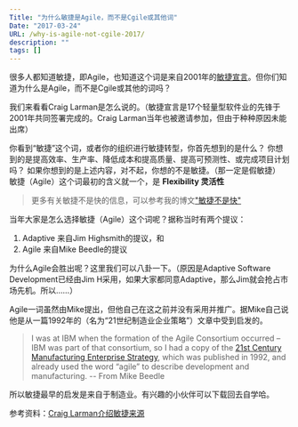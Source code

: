 ```yaml
---
Title: "为什么敏捷是Agile，而不是Cgile或其他词"
Date: "2017-03-24"
URL: /why-is-agile-not-cgile-2017/
description: ""
tags: []
---
```


很多人都知道敏捷，即Agile，也知道这个词是来自2001年的[敏捷宣言](http://agilemanifesto.org/)。但你们知道为什么是Agile，而不是Cgile或其他的词吗？

我们来看看Craig Larman是怎么说的。（敏捷宣言是17个轻量型软件业的先锋于2001年共同签署完成的。Craig Larman当年也被邀请参加，但由于种种原因未能出席）

你看到“敏捷”这个词，或者你的组织进行敏捷转型，你首先想到的是什么？ 你想到的是提高效率、生产率、降低成本和提高质量、提高可预测性、或完成项目计划吗？ 如果你想到的是上述内容，对不起，你想的不是敏捷。（那一定是假敏捷） 敏捷（Agile）这个词最初的含义就一个，是 **Flexibility 灵活性**

> 更多有关敏捷不是快的信息，可以参考我的博文["敏捷不是快"](http://bobjiang.com/agile-is-not-quick/)

当年大家是怎么选择敏捷（Agile）这个词呢？据称当时有两个提议：

1. Adaptive 来自Jim Highsmith的提议，和
2. Agile 来自Mike Beedle的提议

为什么Agile会胜出呢？这里我们可以八卦一下。（原因是Adaptive Software Development已经由Jim H采用，如果大家都同意Adaptive，那么Jim就会抢占市场先机。所以……）

Agile一词虽然由Mike提出，但他自己在这之前并没有采用并推广。据Mike自己说他是从一篇1992年的（名为“21世纪制造业企业策略”）文章中受到启发的。

> I was at IBM when the formation of the Agile Consortium occurred – IBM was part of that consortium, so I had a copy of the [21st Century Manufacturing Enterprise Strategy](http://www.dtic.mil/dtic/tr/fulltext/u2/a257032.pdf), which was published in 1992, and already used the word “agile” to describe development and manufacturing. -- From Mike Beedle

所以敏捷最早的启发是来自于制造业。有兴趣的小伙伴可以下载回去自学哈。

参考资料：[Craig Larman介绍敏捷来源](https://www.scrumalliance.org/community/spotlight/craig-larman/june-2015/less-agile-or-less-agile)
